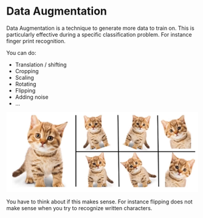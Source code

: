 # Data Augmentation

Data Augmentation is a technique to generate more data to train on. This is particularly effective during a specific classification problem. For instance finger print recognition. 

You can do:

- Translation / shifting
- Cropping
- Scaling
- Rotating
- Flipping
- Adding noise 
- ...

![Data Augmentation](images/Pasted%20image%2020220611155013.png)

You have to think about if this makes sense. For instance flipping does not make sense when you try to recognize written characters. 

